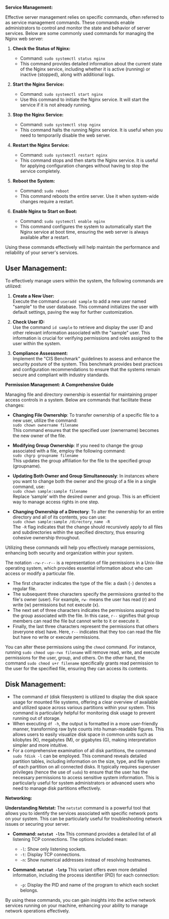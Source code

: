 **Service Management:**

Effective server management relies on specific commands, often referred to as service management commands. These commands enable administrators to control and monitor the state and behavior of server services. Below are some commonly used commands for managing the Nginx web server:

1. **Check the Status of Nginx:**
   - Command: `sudo systemctl status nginx`
   - This command provides detailed information about the current state of the Nginx service, including whether it is active (running) or inactive (stopped), along with additional logs.

2. **Start the Nginx Service:**
   - Command: `sudo systemctl start nginx`
   - Use this command to initiate the Nginx service. It will start the service if it is not already running.

3. **Stop the Nginx Service:**
   - Command: `sudo systemctl stop nginx`
   - This command halts the running Nginx service. It is useful when you need to temporarily disable the web server.

4. **Restart the Nginx Service:**
   - Command: `sudo systemctl restart nginx`
   - This command stops and then starts the Nginx service. It is useful for applying configuration changes without having to stop the service completely.

5. **Reboot the System:**
   - Command: `sudo reboot`
   - This command reboots the entire server. Use it when system-wide changes require a restart.

6. **Enable Nginx to Start on Boot:**
   - Command: `sudo systemctl enable nginx`
   - This command configures the system to automatically start the Nginx service at boot time, ensuring the web server is always available after a restart.

Using these commands effectively will help maintain the performance and reliability of your server's services.

**User Management:**
-------------------------
To effectively manage users within the system, the following commands are utilized:

1. **Create a New User:**  
   Execute the command `useradd sample` to add a new user named "sample" to the user database. This command initializes the user with default settings, paving the way for further customization.

2. **Check User ID:**  
   Use the command `id sample` to retrieve and display the user ID and other relevant information associated with the "sample" user. This information is crucial for verifying permissions and roles assigned to the user within the system.

3. **Compliance Assessment:**  
   Implement the "CIS Benchmark" guidelines to assess and enhance the security posture of the system. This benchmark provides best practices and configuration recommendations to ensure that the systems remain secure and compliant with industry standards.

**Permission Management: A Comprehensive Guide**

Managing file and directory ownership is essential for maintaining proper access controls in a system. Below are commands that facilitate these changes:

- **Changing File Ownership**: To transfer ownership of a specific file to a new user, utilize the command:  
  `sudo chown ownername filename`  
  This command ensures that the specified user (ownername) becomes the new owner of the file.

- **Modifying Group Ownership**: If you need to change the group associated with a file, employ the following command:  
  `sudo chgrp groupname filename`  
  This updates the group affiliation for the file to the specified group (groupname).

- **Updating Both Owner and Group Simultaneously**: In instances where you want to change both the owner and the group of a file in a single command, use:  
  `sudo chown sample:sample filename`  
  Replace ‘sample’ with the desired owner and group. This is an efficient way to manage access rights in one step.

- **Changing Ownership of a Directory**: To alter the ownership for an entire directory and all of its contents, you can use:  
  `sudo chown sample:sample /directory_name -R`  
  The `-R` flag indicates that the change should recursively apply to all files and subdirectories within the specified directory, thus ensuring cohesive ownership throughout.

Utilizing these commands will help you effectively manage permissions, enhancing both security and organization within your system.


The notation `-rw-r--r--` is a representation of file permissions in a Unix-like operating system, which provides essential information about who can access or modify a particular file. 

- The first character indicates the type of the file: a dash (`-`) denotes a regular file.
- The subsequent three characters specify the permissions granted to the file's owner (user). For example, `rw-` means the user has read (r) and write (w) permissions but not execute (x).
- The next set of three characters indicates the permissions assigned to the group associated with the file. In this case, `r--` signifies that group members can read the file but cannot write to it or execute it.
- Finally, the last three characters represent the permissions that others (everyone else) have. Here, `r--` indicates that they too can read the file but have no write or execute permissions.

You can alter these permissions using the `chmod` command. For instance, running `sudo chmod ugo-rwx filename` will remove read, write, and execute permissions for the user, group, and others. On the other hand, the command `sudo chmod u+r filename` specifically grants read permission to the user for the specified file, ensuring they can access its contents.


**Disk Management:**
------
- The command `df` (disk filesystem) is utilized to display the disk space usage for mounted file systems, offering a clear overview of available and utilized space across various partitions within your system. This command is particularly helpful for monitoring disk usage to prevent running out of storage.
- When executing `df -h`, the output is formatted in a more user-friendly manner, transforming raw byte counts into human-readable figures. This allows users to easily visualize disk space in common units such as kilobytes (K), megabytes (M), or gigabytes (G), making interpretation simpler and more intuitive.
- For a comprehensive examination of all disk partitions, the command `sudo fdisk -l` can be employed. This command reveals detailed partition tables, including information on the size, type, and file system of each partition on all connected disks. It typically requires superuser privileges (hence the use of `sudo`) to ensure that the user has the necessary permissions to access sensitive system information. This is particularly useful for system administrators or advanced users who need to manage disk partitions effectively.

**Networking:**

**Understanding Netstat:**
The `netstat` command is a powerful tool that allows you to identify the services associated with specific network ports on your system. This can be particularly useful for troubleshooting network issues or securing your server.

- **Command: `netstat -ltn`**
  This command provides a detailed list of all listening TCP connections. The options included mean:
  - `-l`: Show only listening sockets.
  - `-t`: Display TCP connections.
  - `-n`: Show numerical addresses instead of resolving hostnames.

- **Command: `netstat -lntp`**
  This variant offers even more detailed information, including the process identifier (PID) for each connection:
  - `-p`: Display the PID and name of the program to which each socket belongs.

By using these commands, you can gain insights into the active network services running on your machine, enhancing your ability to manage network operations effectively.

